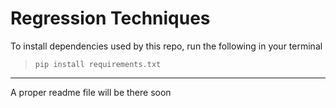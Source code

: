 # Regression Techniques

To install dependencies used by this repo, run the following in your terminal

> `pip install requirements.txt`

---

A proper readme file will be there soon